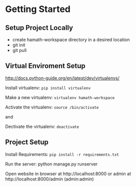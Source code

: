 # Getting Started

####

## Setup Project Locally

* create hamath-workspace directory in a desired location
* git init
* git pull

## Virtual Enviroment Setup
http://docs.python-guide.org/en/latest/dev/virtualenvs/

Install virtualenv: ```pip install virtualenv```

Make a new virtualenv: ```virtualenv hamath-workspace```

Activate the virtualenv: ```source /bin/activate```

and

Dectivate the virtualenv: ```deactivate```

## Project Setup

Install Requirements: ```pip install -r requirements.txt```

Run the server: python manage.py runserver

Open website in browser at http://localhost:8000 or admin at http://localhost:8000/admin (admin:admin)

